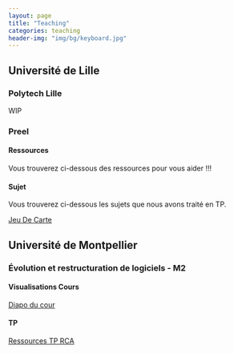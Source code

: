 ```yaml
---
layout: page
title: "Teaching"
categories: teaching
header-img: "img/bg/keyboard.jpg"
---
```


## Université de Lille

### Polytech Lille

WIP

### Preel

#### Ressources

Vous trouverez ci-dessous des ressources pour vous aider !!!

#### Sujet

Vous trouverez ci-dessous les sujets que nous avons traité en TP.

[Jeu De Carte](lille/JeuDeCarte)

## Université de Montpellier

### Évolution et restructuration de logiciels - M2

#### Visualisations Cours

[Diapo du cour](https://docs.google.com/presentation/d/1Cxd9_dQRRNADM4vjfNBpIEfyF-CYolzEFSpmeh9efVo/edit?usp=sharing)

#### TP

[Ressources TP RCA](mtp/VisuRCA)
